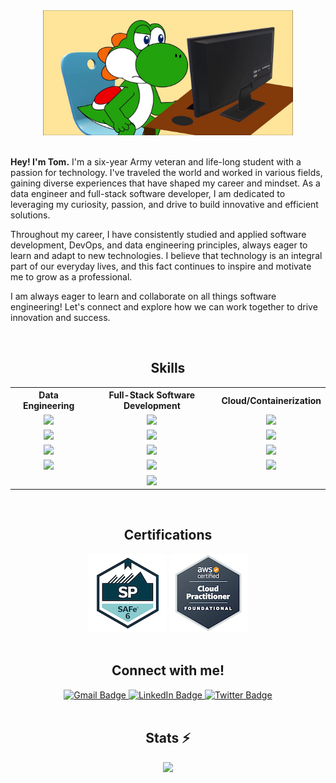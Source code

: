 <div align="center">
  <img src="/yoshi_computer.jpeg" width="400px" height="200px" alt="puter" />
</div>

<br/>

<p align="left">
  <strong>Hey! I'm Tom.</strong> I'm a six-year Army veteran and life-long student with a passion for technology. I've traveled the world and worked in various fields, gaining diverse experiences that have shaped my career and mindset. As a data engineer and full-stack software developer, I am dedicated to leveraging my curiosity, passion, and drive to build innovative and efficient solutions.
</p>

<p align="left">
  Throughout my career, I have consistently studied and applied software development, DevOps, and data engineering principles, always eager to learn and adapt to new technologies. I believe that technology is an integral part of our everyday lives, and this fact continues to inspire and motivate me to grow as a professional.
</p>

<p align="left">
  I am always eager to learn and collaborate on all things software engineering! Let's connect and explore how we can work together to drive innovation and success.
</p>

<br/>

<h2 align="center">Skills</h2>
<table align="center">
  <tr>
    <th align="center">Data Engineering</th>
    <th align="center">Full-Stack Software Development</th>
    <th align="center">Cloud/Containerization</th>
  </tr>
  <tr>
    <td align="center">
      <a title="Databricks" href="https://docs.databricks.com/en/index.html" target="blank">
        <img src="https://img.shields.io/badge/Databricks-FF3621?style=for-the-badge&logo=Databricks&logoColor=white" />
      </a>
    </td>
    <td align="center">
      <a title="React" href="https://react.dev/" target="blank">
        <img src="https://img.shields.io/badge/React-20232A?style=for-the-badge&logo=react&logoColor=61DAFB"/>
      </a>
    </td>
    <td align="center">
      <a title="AWS" href="https://docs.aws.amazon.com/" target="blank">
        <img src="https://img.shields.io/badge/Amazon_AWS-FF9900?style=for-the-badge&logo=amazonaws&logoColor=white"/>
      </a>
    </td>
  </tr>
  <tr>
    <td align="center">
      <a title="Apache Spark" href="https://spark.apache.org/docs/latest/" target="blank">
        <img src="https://img.shields.io/badge/Apache_Spark-FFFFFF?style=for-the-badge&logo=apachespark&logoColor=#E35A16" />
      </a>
    </td>
    <td align="center">
      <a title="Go" href="https://go.dev/doc/" target="blank">
        <img src="https://img.shields.io/badge/Go-00ADD8?style=for-the-badge&logo=go&logoColor=white" />
      </a>
    </td>
    <td align="center">
      <a title="Terraform" href="https://developer.hashicorp.com/terraform/docs" target="blank">
        <img src="https://img.shields.io/badge/Terraform-7B42BC?style=for-the-badge&logo=terraform&logoColor=white"/>
      </a>
    </td>
  </tr>
  <tr>
    <td align="center">
      <a title="Pandas" href="https://pandas.pydata.org/docs/" target="blank">
        <img src="https://img.shields.io/badge/Pandas-2C2D72?style=for-the-badge&logo=pandas&logoColor=white" />
      </a>
    </td>
    <td align="center">
      <a title="PostgreSQL" href="https://www.postgresql.org/docs/" target="blank">
        <img src="https://img.shields.io/badge/PostgreSQL-316192?style=for-the-badge&logo=postgresql&logoColor=white"/>
      </a>
    </td>
    <td align="center">
      <a title="Docker" href="https://docs.docker.com/" target="blank">
        <img src="https://img.shields.io/badge/Docker-2CA5E0?style=for-the-badge&logo=docker&logoColor=white"/>
      </a>
    </td>
  </tr>
  <tr>
    <td align="center">
      <a title="PyTorch" href="https://pytorch.org/docs/stable/index.html" target="blank">
        <img src="https://img.shields.io/badge/PyTorch-EE4C2C?style=for-the-badge&logo=pytorch&logoColor=white" />
      </a>
    </td>
    <td align="center">
      <a title="TypeScript" href="https://www.typescriptlang.org/docs/" target="blank">
        <img src="https://img.shields.io/badge/TypeScript-007ACC?style=for-the-badge&logo=typescript&logoColor=white"/>
      </a>
    </td>
    <td align="center">
      <a title="Redis" href="https://redis.io/docs/latest/" target="blank">
        <img src="https://img.shields.io/badge/redis-CC0000.svg?&style=for-the-badge&logo=redis&logoColor=white" />
      </a>
    </td>
  </tr>
  <tr>
    <td align="center"></td>
    <td align="center">
      <a title="Django Channels" href="https://channels.readthedocs.io/en/latest/" target="blank">
        <img src="https://img.shields.io/badge/daphne-092E20?style=for-the-badge&logo=django&logoColor=green" />
      </a>
    </td>
    <td align="center"></td>
  </tr>
</table>

<br/>

<h2 align="center">Certifications</h2>
<div id="certifications" align="center">
  <img src="./certified-safe-6-practitioner.png"/>
  <img src="./aws-certified-cloud-practitioner.png"/>
</div>

<br/>

<h2 align="center">Connect with me!</h2>
<div id="connectbadges" align="center">
  <a href="mailto:thomas.childress02@gmail.com">
    <img src="https://img.shields.io/badge/Gmail-333333?style=for-the-badge&logo=gmail&logoColor=red" alt="Gmail Badge" target="_blank"/>
  </a>
  <a href="https://www.linkedin.com/in/thomas-childress">
    <img src="https://img.shields.io/badge/LinkedIn-blue?style=for-the-badge&logo=linkedin&logoColor=white" alt="LinkedIn Badge" target="_blank"/>
  </a>
  <a href="https://twitter.com/chil_tom2">
    <img src="https://img.shields.io/badge/X-000000?style=for-the-badge&logo=x&logoColor=white" alt="Twitter Badge" target="_blank"/>
  </a>
</div>

<br/>

<h2 align="center">Stats ⚡</h2>
<div id="statscontainer" align="center">
  <picture>
  <source
    srcset="https://github-readme-stats.vercel.app/api?username=chiltom&show_icons=true&theme=dracula"
    media="(prefers-color-scheme: dark)"
  />
  <source
    srcset="https://github-readme-stats.vercel.app/api?username=chiltom&show_icons=true&theme=gruvbox_light"
    media="(prefers-color-scheme: light), (prefers-color-scheme: no-preference)"
  />
  <img src="https://github-readme-stats.vercel.app/api?username=anuraghazra&show_icons=true" />
</picture>
</div>

<br/>
